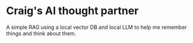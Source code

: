 # Craig's AI thought partner

A simple RAG using a local vector DB and local LLM to help me remember things and think about them.

